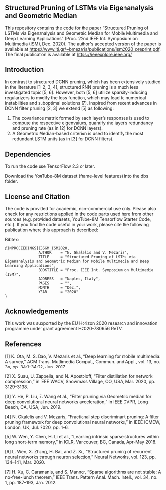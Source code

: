 ## Structured Pruning of LSTMs via Eigenanalysis and Geometric Median

This repository contains the code for the paper “Structured Pruning of LSTMs via Eigenanalysis and Geometric Median for Mobile Multimedia and Deep Learning Applications” (Proc. 22nd IEEE Int. Symposium on Multimedia (ISM), Dec. 2020). The author's accepted version of the paper is available at https://www.iti.gr/~bmezaris/publications/ism2020_preprint.pdf. The final publication is available at https://ieeexplore.ieee.org/

## Introduction

In contrast to structured DCNN pruning, which has been extensively studied in the literature [1, 2, 3, 4], structured RNN pruning is a much less investigated topic [5, 6].
However, both [5, 6] utilize sparsity-inducing regularizers to modify the loss function, which may lead to numerical instabilities and suboptimal solutions [7].
Inspired from recent advances in DCNN filter pruning [2, 3] we extend [5] as following:
1) The covariance matrix formed by each layer’s responses is used to compute the respective eigenvalues, quantify the layer’s redundancy and pruning rate (as in [2] for DCNN layers).
2) A Geometric Median-based criterion is used to identify the most redundant LSTM units (as in [3] for DCNN filters).

## Dependencies

To run the code use TensorFlow 2.3 or later.

Download the YouTube-8M dataset (frame-level features) into the dbs folder.

## License and Citation

The code is provided for academic, non-commercial use only.
Please also check for any restrictions applied in the code parts used here from other sources (e.g. provided datasets, YouTube-8M Tensorflow Starter Code, etc.).
If you find the code useful in your work, please cite the following publication where this approach is described:

Bibtex:
```
@INPROCEEDINGS{ISSGM_ISM2020,
               AUTHOR    = "N. Gkalelis and V. Mezaris",
               TITLE     = "Structured Pruning of LSTMs via Eigenanalysis and Geometric Median for Mobile Multimedia and Deep Learning Applications",
               BOOKTITLE = "Proc. IEEE Int. Symposium on Multimedia (ISM)",
               ADDRESS   = "Naples, Italy",
               PAGES     = "",
               MONTH     = "Dec.",
               YEAR      = "2020"
}
```


## Acknowledgements

This work was supported by the EU Horizon 2020 research and innovation programme under grant agreement H2020-780656 ReTV.

## References

[1] K. Ota, M. S. Dao, V. Mezaris et al., “Deep learning for mobile multimedia: A survey,” ACM Trans. Mutlimedia Comput., Commun. and Appl., vol. 13, no. 3s, pp. 34:1–34:22, Jun. 2017.

[2] X. Suau, U. Zappella, and N. Apostoloff, “Filter distillation for network compression,” in IEEE WACV, Snowmass Village, CO, USA, Mar. 2020, pp. 3129–3138.

[3] Y. He, P. Liu, Z. Wang et al., “Filter pruning via Geometric median for deep convolutional neural networks acceleration,” in IEEE CVPR, Long Beach, CA, USA, Jun. 2019.

[4] N. Gkalelis and V. Mezaris, “Fractional step discriminant pruning: A filter pruning framework for deep convolutional neural networks,” in IEEE ICMEW, London, UK, Jul. 2020, pp. 1–6.

[5] W. Wen, Y. Chen, H. Li et al., “Learning intrinsic sparse structures within long short-term memory,” in ICLR, Vancouver, BC, Canada, Apr-May 2018.

[6] L. Wen, X. Zhang, H. Bai, and Z. Xu, “Structured pruning of recurrent neural networks through neuron selection,” Neural Networks, vol. 123, pp. 134–141, Mar. 2020.

[7] H. Xu, C. Caramanis, and S. Mannor, “Sparse algorithms are not stable: A no-free-lunch theorem,” IEEE Trans. Pattern Anal. Mach. Intell., vol. 34, no. 1, pp. 187–193, Jan. 2012.
